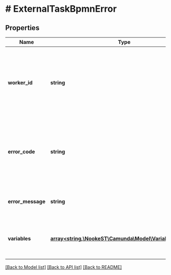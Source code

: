 # # ExternalTaskBpmnError

## Properties

Name | Type | Description | Notes
------------ | ------------- | ------------- | -------------
**worker_id** | **string** | The id of the worker that reports the failure. Must match the id of the worker who has most recently locked the task. | [optional]
**error_code** | **string** | An error code that indicates the predefined error. It is used to identify the BPMN error handler. | [optional]
**error_message** | **string** | An error message that describes the error. | [optional]
**variables** | [**array<string,\NookeST\Camunda\Model\VariableValueDto>**](VariableValueDto.md) | A JSON object containing variable key-value pairs. | [optional]

[[Back to Model list]](../../README.md#models) [[Back to API list]](../../README.md#endpoints) [[Back to README]](../../README.md)
